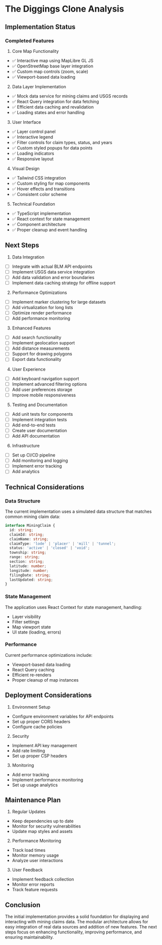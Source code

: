 # The Diggings Clone Analysis

## Implementation Status

### Completed Features

1. Core Map Functionality
- ✅ Interactive map using MapLibre GL JS
- ✅ OpenStreetMap base layer integration
- ✅ Custom map controls (zoom, scale)
- ✅ Viewport-based data loading

2. Data Layer Implementation
- ✅ Mock data service for mining claims and USGS records
- ✅ React Query integration for data fetching
- ✅ Efficient data caching and revalidation
- ✅ Loading states and error handling

3. User Interface
- ✅ Layer control panel
- ✅ Interactive legend
- ✅ Filter controls for claim types, status, and years
- ✅ Custom styled popups for data points
- ✅ Loading indicators
- ✅ Responsive layout

4. Visual Design
- ✅ Tailwind CSS integration
- ✅ Custom styling for map components
- ✅ Hover effects and transitions
- ✅ Consistent color scheme

5. Technical Foundation
- ✅ TypeScript implementation
- ✅ React context for state management
- ✅ Component architecture
- ✅ Proper cleanup and event handling

## Next Steps

1. Data Integration
- [ ] Integrate with actual BLM API endpoints
- [ ] Implement USGS data service integration
- [ ] Add data validation and error boundaries
- [ ] Implement data caching strategy for offline support

2. Performance Optimizations
- [ ] Implement marker clustering for large datasets
- [ ] Add virtualization for long lists
- [ ] Optimize render performance
- [ ] Add performance monitoring

3. Enhanced Features
- [ ] Add search functionality
- [ ] Implement geolocation support
- [ ] Add distance measurements
- [ ] Support for drawing polygons
- [ ] Export data functionality

4. User Experience
- [ ] Add keyboard navigation support
- [ ] Implement advanced filtering options
- [ ] Add user preferences storage
- [ ] Improve mobile responsiveness

5. Testing and Documentation
- [ ] Add unit tests for components
- [ ] Implement integration tests
- [ ] Add end-to-end tests
- [ ] Create user documentation
- [ ] Add API documentation

6. Infrastructure
- [ ] Set up CI/CD pipeline
- [ ] Add monitoring and logging
- [ ] Implement error tracking
- [ ] Add analytics

## Technical Considerations

### Data Structure
The current implementation uses a simulated data structure that matches common mining claim data:

```typescript
interface MiningClaim {
  id: string;
  claimId: string;
  claimName: string;
  claimType: 'lode' | 'placer' | 'mill' | 'tunnel';
  status: 'active' | 'closed' | 'void';
  township: string;
  range: string;
  section: string;
  latitude: number;
  longitude: number;
  filingDate: string;
  lastUpdated: string;
}
```

### State Management
The application uses React Context for state management, handling:
- Layer visibility
- Filter settings
- Map viewport state
- UI state (loading, errors)

### Performance
Current performance optimizations include:
- Viewport-based data loading
- React Query caching
- Efficient re-renders
- Proper cleanup of map instances

## Deployment Considerations

1. Environment Setup
- Configure environment variables for API endpoints
- Set up proper CORS headers
- Configure cache policies

2. Security
- Implement API key management
- Add rate limiting
- Set up proper CSP headers

3. Monitoring
- Add error tracking
- Implement performance monitoring
- Set up usage analytics

## Maintenance Plan

1. Regular Updates
- Keep dependencies up to date
- Monitor for security vulnerabilities
- Update map styles and assets

2. Performance Monitoring
- Track load times
- Monitor memory usage
- Analyze user interactions

3. User Feedback
- Implement feedback collection
- Monitor error reports
- Track feature requests

## Conclusion
The initial implementation provides a solid foundation for displaying and interacting with mining claims data. The modular architecture allows for easy integration of real data sources and addition of new features. The next steps focus on enhancing functionality, improving performance, and ensuring maintainability.
